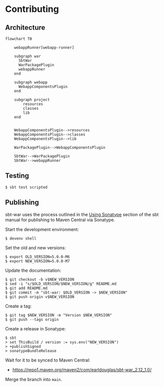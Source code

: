 # Contributing

## Architecture

```mermaid
flowchart TB

    webappRunner[webapp-runner]

    subgraph war
      SbtWar
      WarPackagePlugin
      webappRunner
    end

    subgraph webapp
      WebappComponentsPlugin
    end

    subgraph project
        resources
        classes
        lib
    end


    WebappComponentsPlugin-->resources
    WebappComponentsPlugin-->classes
    WebappComponentsPlugin-->lib

    WarPackagePlugin-->WebappComponentsPlugin

    SbtWar-->WarPackagePlugin
    SbtWar-->webappRunner

```


## Testing

```
$ sbt test scripted
```

## Publishing

sbt-war uses the process outlined in the [Using
Sonatype](https://www.scala-sbt.org/release/docs/Using-Sonatype.html)
section of the sbt manual for publishing to Maven Central via Sonatype.

Start the development environment:

```
$ devenv shell
```

Set the old and new versions:

```
$ export OLD_VERSION=5.0.0-M6
$ export NEW_VERSION=5.0.0-M7
```

Update the documentation:

```
$ git checkout -b v$NEW_VERSION
$ sed -i "s/$OLD_VERSION/$NEW_VERSION/g" README.md
$ git add README.md
$ git commit -m "sbt-war: $OLD_VERSION -> $NEW_VERSION"
$ git push origin v$NEW_VERSION
```

Create a tag:

```
$ git tag $NEW_VERSION -m "Version $NEW_VERSION"
$ git push --tags origin
```

Create a release in Sonatype:

```
$ sbt
> set ThisBuild / version := sys.env("NEW_VERSION")
> +publishSigned
> sonatypeBundleRelease
```

Wait for it to be synced to Maven Central:

* <https://repo1.maven.org/maven2/com/earldouglas/sbt-war_2.12_1.0/>

Merge the branch into `main`.
